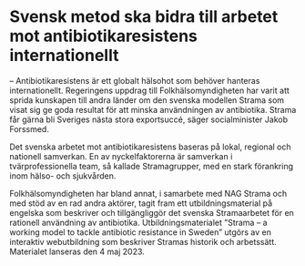 # Svensk metod ska bidra till arbetet mot antibiotikaresistens internationellt

– Antibiotikaresistens är ett globalt hälsohot som behöver hanteras internationellt. Regeringens uppdrag till Folkhälsomyndigheten har varit att sprida kunskapen till andra länder om den svenska modellen Strama som visat sig ge goda resultat för att minska användningen av antibiotika. Strama får gärna bli Sveriges nästa stora exportsuccé, säger socialminister Jakob Forssmed.

Det svenska arbetet mot antibiotikaresistens baseras på lokal, regional och nationell samverkan. En av nyckelfaktorerna är samverkan i tvärprofessionella team, så kallade Stramagrupper, med en stark förankring inom hälso\- och sjukvården.

Folkhälsomyndigheten har bland annat, i samarbete med NAG Strama och med stöd av en rad andra aktörer, tagit fram ett utbildningsmaterial på engelska som beskriver och tillgängliggör det svenska Stramaarbetet för en rationell användning av antibiotika. Utbildningsmaterialet ”Strama – a working model to tackle antibiotic resistance in Sweden” utgörs av en interaktiv webutbildning som beskriver Stramas historik och arbetssätt. Materialet lanseras den 4 maj 2023\.
